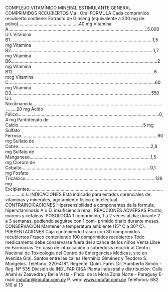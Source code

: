 COMPLEJO VITAMÍNICO MINERAL
ESTIMULANTE GENERAL
COMPRIMIDOS RECUBIERTOS
V.a.: Oral
FÓRMULA
Cada comprimido recubierto contiene: 
Extracto de Ginseng (equivalente a 200 mg de polvo)................................................40 mg 
Vitamina A..............................................................................................................5.000 U.I.
Vitamina B1.................................................................................................................1,5 mg
Vitamina B2.................................................................................................................1,7 mg
Vitamina B6....................................................................................................................2 mg
Vitamina B12................................................................................................................6 mcg
Vitamina C....................................................................................................................60 mg
Vitamina D3...............................................................................................................550 U.I.
Nicotinamida................................................................................................................20 mg
Ácido Fólico................................................................................................................0,4 mg
Pantotenato de Calcio...................................................................................................5 mg
Sulfato Ferroso............................................................................................................90 mg
Sulfato de Cobre.........................................................................................................2,8 mg
Sulfato de Manganeso................................................................................................1,5 mg
Cloruro de Cobalto......................................................................................................0,1 mg
Fosfato Tricálcico.......................................................................................................136 mg 
Excipientes.......................................................................................................................c.s.
INDICACIONES
Está  indicado  para  estados  carenciales  de  vitaminas  y  minerales,  agotamiento  físico  e 
intelectual.
CONTRAINDICACIONES
Hipersensibilidad a componentes de la formula, hipervitaminosis A o D, insuficiencia renal. 
REACCIONES ADVERSAS
Prurito, mareos y cefaleas.
POSOLOGÍA
1 comprimido, 1 a 2 veces al día; durante 2 a 3 semanas, pudiendo seguirse  con 1 com-
primido diario durante meses.
CONSERVACIÓN
Mantener a temperatura ambiente (15º C a 30º C).
PRESENTACIONES
Caja conteniendo frasco con 30 comprimidos recubiertos
Frasco conteniendo 100 comprimidos recubiertos
Todo  medicamento  debe  conservarse  fuera  del  alcance  de  los  niños
Venta  Libre  en  Farmacias
"En caso de intoxicación o sobredosis recurrir al Centro Nacional de Toxicología 
del Centro de Emergencias Médicas, sito en Avenida Gral. Santos entre las calles 
Herminio  Giménez  y  Teodoro  S.  Mongelos.  Teléfono:  220-418".
Regente: Quím. Farm.
Dr. Humberto Simón - Reg. Nº 535
División de INDUFAR CISA
Planta industrial y distribución;
Calle Anahí e/ Zaavedra y 
Bella Vista - Fndo. de la Mora
Zona Norte - Paraguay
E-mail: indufar@indufar.com.py
P. web: www.indufar.com.py
Teléfonos: 682 510 al 13